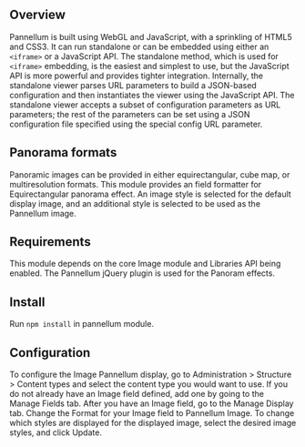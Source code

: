 ## Overview

Pannellum is built using WebGL and JavaScript, with a sprinkling of HTML5 and CSS3.
It can run standalone or can be embedded using either an `<iframe>` or a JavaScript API. 
The standalone method, which is used for `<iframe>` embedding, is the easiest and simplest to use, but the JavaScript API is more powerful and provides tighter integration. 
Internally, the standalone viewer parses URL parameters to build a JSON-based configuration and then instantiates the viewer using the JavaScript API. 
The standalone viewer accepts a subset of configuration parameters as URL parameters;
the rest of the parameters can be set using a JSON configuration file specified using the special config URL parameter.

## Panorama formats

Panoramic images can be provided in either equirectangular, cube map, or multiresolution formats.
This module provides an field formatter for Equirectangular panorama effect. 
An image style is selected for the default display image, and an additional
style is selected to be used as the Pannellum image.


## Requirements

This module depends on the core Image module and Libraries API being enabled.
The Pannellum jQuery plugin is used for the Panoram effects.


## Install

Run `npm install` in pannellum module.


## Configuration

To configure the Image Pannellum display, go to Administration > Structure > Content
types and select the content type you would want to use. If you
do not already have an Image field defined, add one by going to the Manage Fields
tab. After you have an Image field, go to the Manage Display tab. Change the
Format for your Image field to Pannellum Image. To change which styles are displayed
for the displayed image, select the desired image styles, and click Update.
